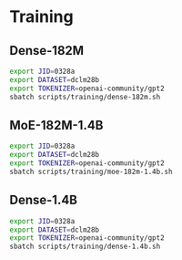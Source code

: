 # Training

## Dense-182M

```bash
export JID=0328a
export DATASET=dclm28b
export TOKENIZER=openai-community/gpt2
sbatch scripts/training/dense-182m.sh
```

## MoE-182M-1.4B

```bash
export JID=0328a
export DATASET=dclm28b
export TOKENIZER=openai-community/gpt2
sbatch scripts/training/moe-182m-1.4b.sh
```

## Dense-1.4B

```bash
export JID=0328a
export DATASET=dclm28b
export TOKENIZER=openai-community/gpt2
sbatch scripts/training/dense-1.4b.sh
```

